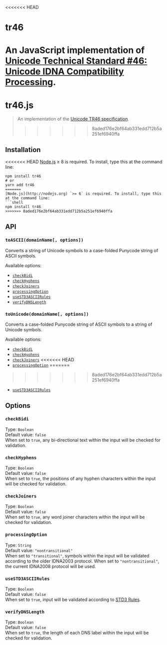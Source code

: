<<<<<<< HEAD
# tr46

An JavaScript implementation of [Unicode Technical Standard #46: Unicode IDNA Compatibility Processing](https://unicode.org/reports/tr46/).
=======
# tr46.js

> An implementation of the [Unicode TR46 specification](http://unicode.org/reports/tr46/).
>>>>>>> 8aded176e2bf64ab331edd712b5a251ef6940ffa


## Installation

<<<<<<< HEAD
[Node.js](http://nodejs.org) ≥ 8 is required. To install, type this at the command line:
```shell
npm install tr46
# or
yarn add tr46
=======
[Node.js](http://nodejs.org) `>= 6` is required. To install, type this at the command line:
```shell
npm install tr46
>>>>>>> 8aded176e2bf64ab331edd712b5a251ef6940ffa
```


## API

### `toASCII(domainName[, options])`

Converts a string of Unicode symbols to a case-folded Punycode string of ASCII symbols.

Available options:
* [`checkBidi`](#checkBidi)
* [`checkHyphens`](#checkHyphens)
* [`checkJoiners`](#checkJoiners)
* [`processingOption`](#processingOption)
* [`useSTD3ASCIIRules`](#useSTD3ASCIIRules)
* [`verifyDNSLength`](#verifyDNSLength)

### `toUnicode(domainName[, options])`

Converts a case-folded Punycode string of ASCII symbols to a string of Unicode symbols.

Available options:
* [`checkBidi`](#checkBidi)
* [`checkHyphens`](#checkHyphens)
* [`checkJoiners`](#checkJoiners)
<<<<<<< HEAD
* [`processingOption`](#processingOption)
=======
>>>>>>> 8aded176e2bf64ab331edd712b5a251ef6940ffa
* [`useSTD3ASCIIRules`](#useSTD3ASCIIRules)


## Options

### `checkBidi`
Type: `Boolean`  
Default value: `false`  
When set to `true`, any bi-directional text within the input will be checked for validation.

### `checkHyphens`
Type: `Boolean`  
Default value: `false`  
When set to `true`, the positions of any hyphen characters within the input will be checked for validation.

### `checkJoiners`
Type: `Boolean`  
Default value: `false`  
When set to `true`, any word joiner characters within the input will be checked for validation.

### `processingOption`
Type: `String`  
Default value: `"nontransitional"`  
When set to `"transitional"`, symbols within the input will be validated according to the older IDNA2003 protocol. When set to `"nontransitional"`, the current IDNA2008 protocol will be used.

### `useSTD3ASCIIRules`
Type: `Boolean`  
Default value: `false`  
When set to `true`, input will be validated according to [STD3 Rules](http://unicode.org/reports/tr46/#STD3_Rules).

### `verifyDNSLength`
Type: `Boolean`  
Default value: `false`  
When set to `true`, the length of each DNS label within the input will be checked for validation.
